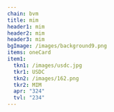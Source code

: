```yaml
---
chain: bvm
title: mim
header1: mim
header2: mim
header3: mim
bgImage: /images/background9.png
items: oneCard
item1:
  tkn1: /images/usdc.jpg
  tkr1: USDC
  tkn2: /images/162.png
  tkr2: MIM
  apr: "324"
  tvl: "234"
---
```

